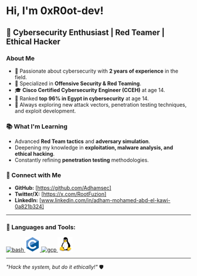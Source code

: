 # Hi, I'm 0xR0ot-dev!

## 🔮 Cybersecurity Enthusiast | Red Teamer | Ethical Hacker

### About Me

- 💪 Passionate about cybersecurity with **2 years of experience** in the field.
- 🔐 Specialized in **Offensive Security & Red Teaming**.
- 🎓 **Cisco Certified Cybersecurity Engineer (CCEH)** at age 14.
- 🌟 Ranked **top 96% in Egypt in cybersecurity** at age 14.
- 🔬 Always exploring new attack vectors, penetration testing techniques, and exploit development.

### 📚 What I'm Learning

- Advanced **Red Team tactics** and **adversary simulation**.
- Deepening my knowledge in **exploitation, malware analysis, and ethical hacking**.
- Constantly refining **penetration testing** methodologies.

### 🔗 Connect with Me

- **GitHub:** [https://github.com/Adhamsec]
- **Twitter/X:** [https://x.com/RootFuzion]
- **LinkedIn:** [www.linkedin.com/in/adham-mohamed-abd-el-kawi-0a821b324]

---

### 📌 Languages and Tools:

<p align="left"> 
  <a href="https://www.gnu.org/software/bash/" target="_blank" rel="noreferrer"> 
    <img src="https://www.vectorlogo.zone/logos/gnu_bash/gnu_bash-icon.svg" alt="bash" width="40" height="40"/> 
  </a> 
  <a href="https://www.cprogramming.com/" target="_blank" rel="noreferrer"> 
    <img src="https://raw.githubusercontent.com/devicons/devicon/master/icons/c/c-original.svg" alt="c" width="40" height="40"/> 
  </a> 
  <a href="https://cloud.google.com" target="_blank" rel="noreferrer"> 
    <img src="https://www.vectorlogo.zone/logos/google_cloud/google_cloud-icon.svg" alt="gcp" width="40" height="40"/> 
  </a> 
  <a href="https://www.linux.org/" target="_blank" rel="noreferrer"> 
    <img src="https://raw.githubusercontent.com/devicons/devicon/master/icons/linux/linux-original.svg" alt="linux" width="40" height="40"/> 
  </a> 
</p>

---

*"Hack the system, but do it ethically!"* 🛡️

